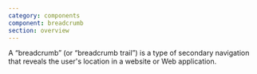 ```yaml
---
category: components
component: breadcrumb
section: overview
---
```


A “breadcrumb” (or “breadcrumb trail”) is a type of secondary navigation that reveals the user's location in a website or Web application.